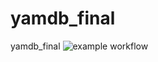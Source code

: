 # yamdb_final
yamdb_final
![example workflow](https://github.com/ivan-chekunkov/yamdb_final/actions/workflows/yamdb_workflow.yml/badge.svg)